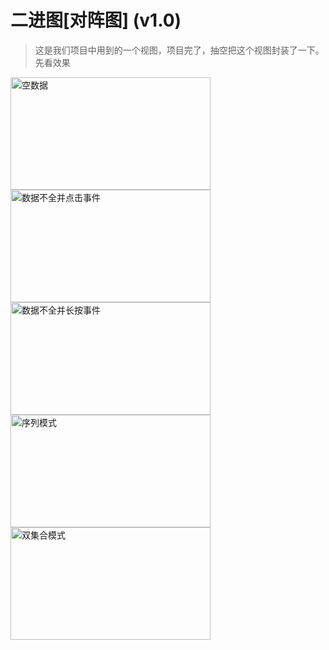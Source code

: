 # 二进图[对阵图] (v1.0)
>这是我们项目中用到的一个视图，项目完了，抽空把这个视图封装了一下。
>先看效果
<img src="https://github.com/liu35fly/Level_view_demo/blob/master/screen/device-2017-10-29-165532.png" width = "320" height = "180" alt="空数据" align=center />
<img src="https://github.com/liu35fly/Level_view_demo/blob/master/screen/device-2017-10-29-165602.png" width = "320" height = "180" alt="数据不全并点击事件" align=center />
<img src="https://github.com/liu35fly/Level_view_demo/blob/master/screen/device-2017-10-29-165613.png" width = "320" height = "180" alt="数据不全并长按事件" align=center />
<img src="https://github.com/liu35fly/Level_view_demo/blob/master/screen/device-2017-10-29-165638.png" width = "320" height = "180" alt="序列模式" align=center />
<img src="https://github.com/liu35fly/Level_view_demo/blob/master/screen/device-2017-10-29-170017.png" width = "320" height = "180" alt="双集合模式" align=center />